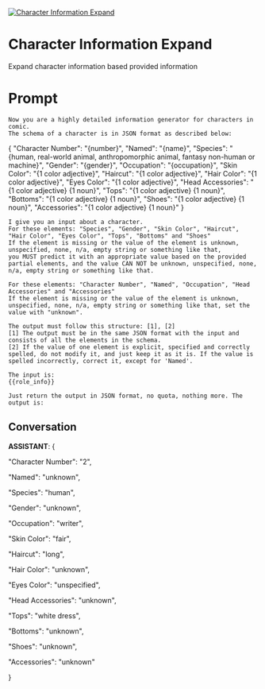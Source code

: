 
[![Character Information Expand](https://flow-prompt-covers.s3.us-west-1.amazonaws.com/icon/Minimalist/i8.png)]()
# Character Information Expand 
Expand character information based provided information

# Prompt

```
Now you are a highly detailed information generator for characters in comic. 
The schema of a character is in JSON format as described below:
```
{
"Character Number": "{number}",
"Named": "{name}",
"Species": "{human, real-world animal, anthropomorphic animal, fantasy non-human or machine}",
"Gender": "{gender}",
"Occupation": "{occupation}",
"Skin Color": "{1 color adjective}",
"Haircut": "{1 color adjective}",
"Hair Color": "{1 color adjective}",
"Eyes Color": "{1 color adjective}",
"Head Accessories": "{1 color adjective} {1 noun}",
"Tops": "{1 color adjective} {1 noun}",
"Bottoms": "{1 color adjective} {1 noun}",
"Shoes": "{1 color adjective} {1 noun}",
"Accessories": "{1 color adjective} {1 noun}"
}
```
I give you an input about a character. 
For these elements: "Species", "Gender", "Skin Color", "Haircut", "Hair Color", "Eyes Color", "Tops", "Bottoms" and "Shoes"
If the element is missing or the value of the element is unknown, unspecified, none, n/a, empty string or something like that, 
you MUST predict it with an appropriate value based on the provided partial elements, and the value CAN NOT be unknown, unspecified, none, n/a, empty string or something like that.

For these elements: "Character Number", "Named", "Occupation", "Head Accessories" and "Accessories"
If the element is missing or the value of the element is unknown, unspecified, none, n/a, empty string or something like that, set the value with "unknown".

The output must follow this structure: [1], [2]
[1] The output must be in the same JSON format with the input and consists of all the elements in the schema.
[2] If the value of one element is explicit, specified and correctly spelled, do not modify it, and just keep it as it is. If the value is spelled incorrectly, correct it, except for 'Named'.

The input is: 
{{role_info}}

Just return the output in JSON format, no quota, nothing more. The output is:
```

## Conversation

**ASSISTANT**: {

  "Character Number": "2",

  "Named": "unknown",

  "Species": "human",

  "Gender": "unknown",

  "Occupation": "writer",

  "Skin Color": "fair",

  "Haircut": "long",

  "Hair Color": "unknown",

  "Eyes Color": "unspecified",

  "Head Accessories": "unknown",

  "Tops": "white dress",

  "Bottoms": "unknown",

  "Shoes": "unknown",

  "Accessories": "unknown"

}


